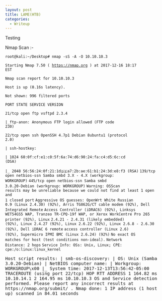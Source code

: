 ```yaml
---
layout: post
title: LAME(HTB)
categories:
  - Writeup
---
```

Testing

Nmap Scan :-
  
<code>root@kali:~/Desktop# nmap -sS -A -O 10.10.10.3</code>

<code>Starting Nmap 7.50 ( https://nmap.org ) at 2017-12-16 18:17 EST</code>

<code>Nmap scan report for 10.10.10.3</code>

<code>Host is up (0.16s latency).</code>

<code>Not shown: 996 filtered ports</code>

<code>PORT    STATE SERVICE     VERSION</code>

<code>21/tcp  open  ftp         vsftpd 2.3.4</code>

<code>|_ftp-anon: Anonymous FTP login allowed (FTP code 230)</code>

<code>22/tcp  open  ssh         OpenSSH 4.7p1 Debian 8ubuntu1 (protocol 2.0)</code>

<code>| ssh-hostkey: </code>

<code>|   1024 60:0f:cf:e1:c0:5f:6a:74:d6:90:24:fa:c4:d5:6c:cd (DSA)</code>

<code>|_  2048 56:56:24:0f:21:1d:de:a7:2b:ae:61:b1:24:3d:e8:f3 (RSA)</code>
<code>139/tcp open  netbios-ssn Samba smbd 3.X - 4.X (workgroup: WORKGROUP)</code>
<code>445/tcp open  netbios-ssn Samba smbd 3.0.20-Debian (workgroup: WORKGROUP)</code>
<code>Warning: OSScan results may be unreliable because we could not find at least 1 open and 1 closed port</code>
<code>Aggressive OS guesses: OpenWrt White Russian 0.9 (Linux 2.4.30) (92%), Arris TG862G/CT cable modem (92%), Dell Integrated Remote</code>
<code>Access Controller (iDRAC6) (92%), Linksys WET54GS5 WAP, Tranzeo TR-CPQ-19f WAP, or Xerox WorkCentre Pro 265 printer (92%), Linux</code>
<code>2.4.21 - 2.4.31 (likely embedded) (92%), Linux 2.4.27 (92%), Linux 2.6.22 (92%), Linux 2.6.8 - 2.6.30 (92%), Dell iDRAC 6 remote</code>
<code>access controller (Linux 2.6) (92%), Supermicro IPMI BMC (Linux 2.6.24) (92%)</code>
<code>No exact OS matches for host (test conditions non-ideal).</code>
<code>Network Distance: 2 hops</code>
<code>Service Info: OSs: Unix, Linux; CPE: cpe:/o:linux:linux_kernel</code>

<samp>
Host script results:
| smb-os-discovery: 
|   OS: Unix (Samba 3.0.20-Debian)
|   NetBIOS computer name: 
|   Workgroup: WORKGROUP\x00
|_  System time: 2017-12-13T13:56:42-05:00
TRACEROUTE (using port 22/tcp)
HOP RTT       ADDRESS
1   164.82 ms 10.10.14.1
2   164.95 ms 10.10.10.3
OS and Service detection performed. Please report any incorrect results at https://nmap.org/submit/ .
Nmap done: 1 IP address (1 host up) scanned in 84.01 seconds
</samp>
